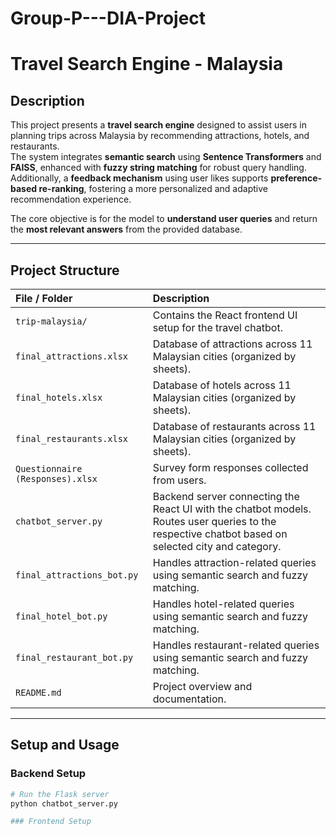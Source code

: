 # Group-P---DIA-Project
# Travel Search Engine - Malaysia

## Description

This project presents a **travel search engine** designed to assist users in planning trips across Malaysia by recommending attractions, hotels, and restaurants.  
The system integrates **semantic search** using **Sentence Transformers** and **FAISS**, enhanced with **fuzzy string matching** for robust query handling.  
Additionally, a **feedback mechanism** using user likes supports **preference-based re-ranking**, fostering a more personalized and adaptive recommendation experience.

The core objective is for the model to **understand user queries** and return the **most relevant answers** from the provided database.

---

## Project Structure

| File / Folder | Description |
| :------------ | :---------- |
| `trip-malaysia/` | Contains the React frontend UI setup for the travel chatbot. |
| `final_attractions.xlsx` | Database of attractions across 11 Malaysian cities (organized by sheets). |
| `final_hotels.xlsx` | Database of hotels across 11 Malaysian cities (organized by sheets). |
| `final_restaurants.xlsx` | Database of restaurants across 11 Malaysian cities (organized by sheets). |
| `Questionnaire (Responses).xlsx` | Survey form responses collected from users. |
| `chatbot_server.py` | Backend server connecting the React UI with the chatbot models. Routes user queries to the respective chatbot based on selected city and category. |
| `final_attractions_bot.py` | Handles attraction-related queries using semantic search and fuzzy matching. |
| `final_hotel_bot.py` | Handles hotel-related queries using semantic search and fuzzy matching. |
| `final_restaurant_bot.py` | Handles restaurant-related queries using semantic search and fuzzy matching. |
| `README.md` | Project overview and documentation. |

---

## Setup and Usage

### Backend Setup
```bash
# Run the Flask server
python chatbot_server.py

### Frontend Setup


